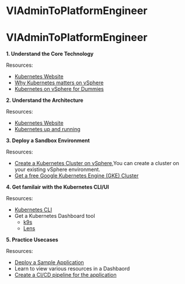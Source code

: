 # VIAdminToPlatformEngineer

# VIAdminToPlatformEngineer

**1. Understand the Core Technology**

Resources:
- [Kubernetes Website](https://kubernetes.io/)
- [Why Kubernetes matters on vSphere](https://apps-cloudmgmt.techzone.vmware.com/api/checkuseraccess?referer=/sites/default/files/vmug-whykubernetes.pdf)
- [Kubernetes on vSphere for Dummies](https://tanzu.vmware.com/content/ebooks/kubernetes-on-vsphere-for-dummies)


**2. Understand the Architecture**

Resources:
- [Kubernetes Website](https://kubernetes.io/)
- [Kubernetes up and running](https://www.oreilly.com/library/view/kubernetes-up-and/9781098110192/?_gl=1*18zkmsm*_ga*MzExOTAyMzg3LjE3MjQ0NDcxMzU.*_ga_092EL089CH*MTcyNDQ0NzEzNS4xLjEuMTcyNDQ0NzE1MS40NC4wLjA.)

**3. Deploy a Sandbox Environment**

Resources:
- [Create a Kubernetes Cluster on vSphere](https://docs.vmware.com/en/VMware-vSphere/8.0/vsphere-with-tanzu-tkg/GUID-9F7CB8D2-DEBD-44ED-9C30-26C49FA0DEC5.html),You can create a cluster on your existing vSphere environment.
- [Get a free Google Kubernetes Engine (GKE) Cluster](https://cloud.google.com/kubernetes-engine?hl=en)

**4. Get familair with the Kubernetes CLI/UI**

Resources:
- [Kubernetes CLI](https://kubernetes.io/docs/reference/kubectl/)
- Get a Kubernetes Dashboard tool
    - [k9s](https://k9scli.io/)
    - [Lens](https://docs.k8slens.dev/)

**5. Practice Usecases**

Resources:
- [Deploy a Sample Application](https://github.com/Boskey/spring-petclinic/blob/main/Kubernetes/deploy_kubernetes.md)
- Learn to view various resources in a Dashbaord
- [Create a CI/CD pipeline for the application](https://docs.gitlab.com/ee/user/clusters/agent/gitops.html)



